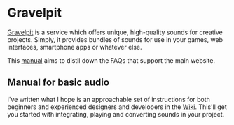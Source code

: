 Gravelpit
==============

[Gravelpit](http://www.gravelpit.co) is a service which offers unique, high-quality sounds for creative projects. Simply, it provides bundles of sounds for use in your games, web interfaces, smartphone apps or whatever else. 

This [manual](https://github.com/devmoran/gravelpit/wiki) aims to distil down the FAQs that support the main website.

## Manual for basic audio
I've written what I hope is an approachable set of instructions for both beginners and experienced designers and developers in the [Wiki](https://github.com/devmoran/gravelpit/wiki). This'll get you started with integrating, playing and converting sounds in your project.




